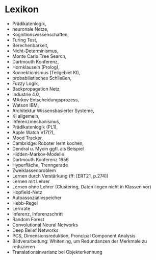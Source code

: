 # Lexikon
- Prädikatenlogik,
- neuronale Netze,
- Kognitionswissenschaften,
- Turing Test,
- Berechenbarkeit,
- Nicht-Determinismus,
- Monte Carlo Tree Search,
- Dartmouth Konferenz,
- Hornklauseln (Prolog),
- Konnektionismus (Teilgebiet KI),
- probabilistisches Schließen,
- Fuzzy Logik,
- Backpropagation Netz,
- Industrie 4.0,
- MArkov Entscheidungsprozess,
- Watson IBM,
- Architektur Wissensbasierter Systeme,
- KI allgemein,
- Inferenzmechanismus,
- Prädikatenlogik (PL1),
- Apple Watch V17(?),
- Mood Tracker,
- Cambridge: Roboter lernt kochen,
- Dendral u. Mycin ggfl. als Beispiel
- Hidden-Markov-Modelle
- Dartmouth Konferenz 1956
- Hyperfläche, Trenngerade
- Zweiklassenproblem
- Lernen durch Verstärkung (ff: [ERT21, p.274])
- Lernen mit Lehrer
- Lernen ohne Lehrer (Clustering, Daten liegen nicht in Klassen vor)
- Hopfield-Netz
- Autoassoziativspeicher
- Hebb-Regel
- Lernrate
- Inferenz, Inferenzschritt
- Random Forest
- Convolutional Neural Networks
- Deep Belief Networks
- PCS, Dimensionsreduktion, Proncipal Component Analysis
- Bildverarbeitung: Whitening, um Redundanzen der Merkmale zu reduzieren
- Translationsinvarianz bei Objekterkennung